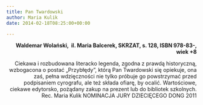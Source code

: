 ```yaml
---
title: Pan Twardowski
author: Maria Kulik
date: 2014-02-18T08:25:00+00:00

---
```

<p dir="RTL">
  <b>Waldemar Wolański,  il. Maria Balcerek, SKRZAT, s. 128, ISBN 978-83-, wiek +8</b>
<p dir="RTL">
  Ciekawa i rozbudowana literacko legenda, zgodna z prawdą historyczną, wzbogacona o postać „Przybłędy&#8221;, którą Pan Twardowski się opiekuje, ona zaś, pełna wdzięczności nie tylko próbuje go powstrzymać przed podpisaniem cyrografu, ale też składa ofiarę, by ocalić. Wartościowe, ciekawe edytorsko, pożądany zakup na prezent lub do bibliotek szkolnych. Rec. Maria Kulik
NOMINACJA JURY DZIECIĘCEGO DONG 2011

**­­**
